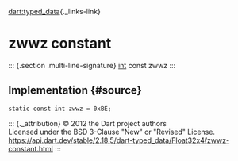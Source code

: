 [dart:typed\_data](../../dart-typed_data/dart-typed_data-library){._links-link}

zwwz constant
=============

::: {.section .multi-line-signature}
[int](../../dart-core/int-class) const zwwz
:::

Implementation {#source}
--------------

``` {.language-dart data-language="dart"}
static const int zwwz = 0xBE;
```

::: {._attribution}
© 2012 the Dart project authors\
Licensed under the BSD 3-Clause \"New\" or \"Revised\" License.\
<https://api.dart.dev/stable/2.18.5/dart-typed_data/Float32x4/zwwz-constant.html>
:::
